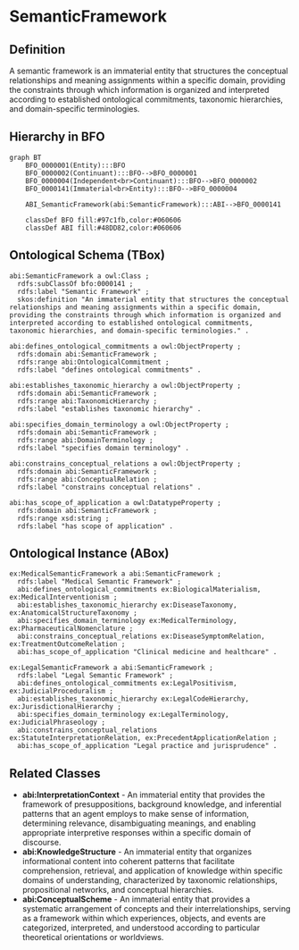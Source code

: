 # SemanticFramework

## Definition
A semantic framework is an immaterial entity that structures the conceptual relationships and meaning assignments within a specific domain, providing the constraints through which information is organized and interpreted according to established ontological commitments, taxonomic hierarchies, and domain-specific terminologies.

## Hierarchy in BFO
```mermaid
graph BT
    BFO_0000001(Entity):::BFO
    BFO_0000002(Continuant):::BFO-->BFO_0000001
    BFO_0000004(Independent<br>Continuant):::BFO-->BFO_0000002
    BFO_0000141(Immaterial<br>Entity):::BFO-->BFO_0000004
    
    ABI_SemanticFramework(abi:SemanticFramework):::ABI-->BFO_0000141
    
    classDef BFO fill:#97c1fb,color:#060606
    classDef ABI fill:#48DD82,color:#060606
```

## Ontological Schema (TBox)
```turtle
abi:SemanticFramework a owl:Class ;
  rdfs:subClassOf bfo:0000141 ;
  rdfs:label "Semantic Framework" ;
  skos:definition "An immaterial entity that structures the conceptual relationships and meaning assignments within a specific domain, providing the constraints through which information is organized and interpreted according to established ontological commitments, taxonomic hierarchies, and domain-specific terminologies." .

abi:defines_ontological_commitments a owl:ObjectProperty ;
  rdfs:domain abi:SemanticFramework ;
  rdfs:range abi:OntologicalCommitment ;
  rdfs:label "defines ontological commitments" .

abi:establishes_taxonomic_hierarchy a owl:ObjectProperty ;
  rdfs:domain abi:SemanticFramework ;
  rdfs:range abi:TaxonomicHierarchy ;
  rdfs:label "establishes taxonomic hierarchy" .

abi:specifies_domain_terminology a owl:ObjectProperty ;
  rdfs:domain abi:SemanticFramework ;
  rdfs:range abi:DomainTerminology ;
  rdfs:label "specifies domain terminology" .

abi:constrains_conceptual_relations a owl:ObjectProperty ;
  rdfs:domain abi:SemanticFramework ;
  rdfs:range abi:ConceptualRelation ;
  rdfs:label "constrains conceptual relations" .

abi:has_scope_of_application a owl:DatatypeProperty ;
  rdfs:domain abi:SemanticFramework ;
  rdfs:range xsd:string ;
  rdfs:label "has scope of application" .
```

## Ontological Instance (ABox)
```turtle
ex:MedicalSemanticFramework a abi:SemanticFramework ;
  rdfs:label "Medical Semantic Framework" ;
  abi:defines_ontological_commitments ex:BiologicalMaterialism, ex:MedicalInterventionism ;
  abi:establishes_taxonomic_hierarchy ex:DiseaseTaxonomy, ex:AnatomicalStructureTaxonomy ;
  abi:specifies_domain_terminology ex:MedicalTerminology, ex:PharmaceuticalNomenclature ;
  abi:constrains_conceptual_relations ex:DiseaseSymptomRelation, ex:TreatmentOutcomeRelation ;
  abi:has_scope_of_application "Clinical medicine and healthcare" .

ex:LegalSemanticFramework a abi:SemanticFramework ;
  rdfs:label "Legal Semantic Framework" ;
  abi:defines_ontological_commitments ex:LegalPositivism, ex:JudicialProceduralism ;
  abi:establishes_taxonomic_hierarchy ex:LegalCodeHierarchy, ex:JurisdictionalHierarchy ;
  abi:specifies_domain_terminology ex:LegalTerminology, ex:JudicialPhraseology ;
  abi:constrains_conceptual_relations ex:StatuteInterpretationRelation, ex:PrecedentApplicationRelation ;
  abi:has_scope_of_application "Legal practice and jurisprudence" .
```

## Related Classes
- **abi:InterpretationContext** - An immaterial entity that provides the framework of presuppositions, background knowledge, and inferential patterns that an agent employs to make sense of information, determining relevance, disambiguating meanings, and enabling appropriate interpretive responses within a specific domain of discourse.
- **abi:KnowledgeStructure** - An immaterial entity that organizes informational content into coherent patterns that facilitate comprehension, retrieval, and application of knowledge within specific domains of understanding, characterized by taxonomic relationships, propositional networks, and conceptual hierarchies.
- **abi:ConceptualScheme** - An immaterial entity that provides a systematic arrangement of concepts and their interrelationships, serving as a framework within which experiences, objects, and events are categorized, interpreted, and understood according to particular theoretical orientations or worldviews. 